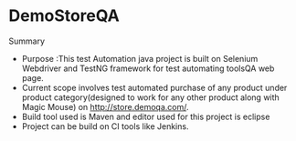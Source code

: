 # DemoStoreQA

Summary
 * Purpose :This test Automation java project is built on Selenium Webdriver and TestNG framework for test automating toolsQA web page. 
 * Current scope involves test automated purchase of any product under product category(designed to work for any other product along with   Magic Mouse) on http://store.demoqa.com/.
 * Build tool used is Maven and editor used for this project is eclipse
 * Project can be build on CI tools like Jenkins. 
 

